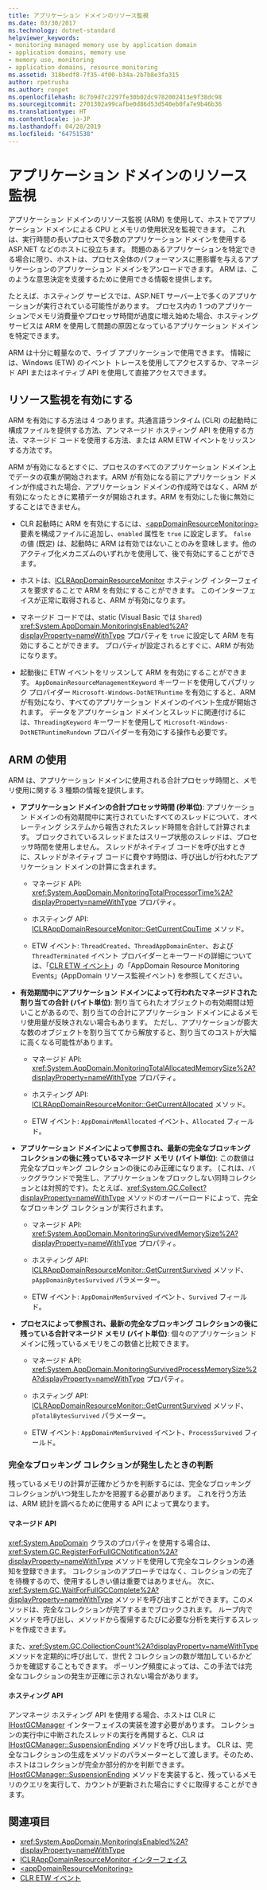 ```yaml
---
title: アプリケーション ドメインのリソース監視
ms.date: 03/30/2017
ms.technology: dotnet-standard
helpviewer_keywords:
- monitoring managed memory use by application domain
- application domains, memory use
- memory use, monitoring
- application domains, resource monitoring
ms.assetid: 318bedf8-7f35-4f00-b34a-2b7b8e3fa315
author: rpetrusha
ms.author: ronpet
ms.openlocfilehash: 8c7b9d7c2297fe30b02dc9782002413e9f38dc98
ms.sourcegitcommit: 2701302a99cafbe0d86d53d540eb0fa7e9b46b36
ms.translationtype: HT
ms.contentlocale: ja-JP
ms.lasthandoff: 04/28/2019
ms.locfileid: "64751538"
---
```

# <a name="application-domain-resource-monitoring"></a>アプリケーション ドメインのリソース監視

アプリケーション ドメインのリソース監視 (ARM) を使用して、ホストでアプリケーション ドメインによる CPU とメモリの使用状況を監視できます。 これは、実行時間の長いプロセスで多数のアプリケーション ドメインを使用する ASP.NET などのホストに役立ちます。 問題のあるアプリケーションを特定できる場合に限り、ホストは、プロセス全体のパフォーマンスに悪影響を与えるアプリケーションのアプリケーション ドメインをアンロードできます。 ARM は、このような意思決定を支援するために使用できる情報を提供します。

たとえば、ホスティング サービスでは、ASP.NET サーバー上で多くのアプリケーションが実行されている可能性があります。 プロセス内の 1 つのアプリケーションでメモリ消費量やプロセッサ時間が過度に増え始めた場合、ホスティング サービスは ARM を使用して問題の原因となっているアプリケーション ドメインを特定できます。

ARM は十分に軽量なので、ライブ アプリケーションで使用できます。 情報には、Windows (ETW) のイベント トレースを使用してアクセスするか、マネージド API またはネイティブ API を使用して直接アクセスできます。

## <a name="enabling-resource-monitoring"></a>リソース監視を有効にする

ARM を有効にする方法は 4 つあります。共通言語ランタイム (CLR) の起動時に構成ファイルを提供する方法、アンマネージド ホスティング API を使用する方法、マネージド コードを使用する方法、または ARM ETW イベントをリッスンする方法です。

ARM が有効になるとすぐに、プロセスのすべてのアプリケーション ドメイン上でデータの収集が開始されます。ARM が有効になる前にアプリケーション ドメインが作成された場合、アプリケーション ドメインの作成時ではなく、ARM が有効になったときに累積データが開始されます。ARM を有効にした後に無効にすることはできません。

- CLR 起動時に ARM を有効にするには、[\<appDomainResourceMonitoring>](../../../docs/framework/configure-apps/file-schema/runtime/appdomainresourcemonitoring-element.md) 要素を構成ファイルに追加し、`enabled` 属性を `true` に設定します。 `false` の値 (既定) は、起動時に ARM は有効ではないことのみを意味します。他のアクティブ化メカニズムのいずれかを使用して、後で有効にすることができます。

- ホストは、[ICLRAppDomainResourceMonitor](../../../docs/framework/unmanaged-api/hosting/iclrappdomainresourcemonitor-interface.md) ホスティング インターフェイスを要求することで ARM を有効にすることができます。 このインターフェイスが正常に取得されると、ARM が有効になります。

- マネージド コードでは、static (Visual Basic では `Shared`) <xref:System.AppDomain.MonitoringIsEnabled%2A?displayProperty=nameWithType> プロパティを `true` に設定して ARM を有効にすることができます。 プロパティが設定されるとすぐに、ARM が有効になります。

- 起動後に ETW イベントをリッスンして ARM を有効にすることができます。 `AppDomainResourceManagementKeyword` キーワードを使用してパブリック プロバイダー `Microsoft-Windows-DotNETRuntime` を有効にすると、ARM が有効になり、すべてのアプリケーション ドメインのイベント生成が開始されます。 データをアプリケーション ドメインとスレッドに関連付けるには、`ThreadingKeyword` キーワードを使用して `Microsoft-Windows-DotNETRuntimeRundown` プロバイダーを有効にする操作も必要です。

## <a name="using-arm"></a>ARM の使用

ARM は、アプリケーション ドメインに使用される合計プロセッサ時間と、メモリ使用に関する 3 種類の情報を提供します。

- **アプリケーション ドメインの合計プロセッサ時間 (秒単位)**: アプリケーション ドメインの有効期間中に実行されていたすべてのスレッドについて、オペレーティング システムから報告されたスレッド時間を合計して計算されます。 ブロックされているスレッドまたはスリープ状態のスレッドは、プロセッサ時間を使用しません。 スレッドがネイティブ コードを呼び出すときに、スレッドがネイティブ コードに費やす時間は、呼び出しが行われたアプリケーション ドメインの計算に含まれます。

  - マネージド API: <xref:System.AppDomain.MonitoringTotalProcessorTime%2A?displayProperty=nameWithType> プロパティ。

  - ホスティング API: [ICLRAppDomainResourceMonitor::GetCurrentCpuTime](../../../docs/framework/unmanaged-api/hosting/iclrappdomainresourcemonitor-getcurrentcputime-method.md) メソッド。

  - ETW イベント: `ThreadCreated`、`ThreadAppDomainEnter`、および `ThreadTerminated` イベント プロバイダーとキーワードの詳細については、「[CLR ETW イベント](../../../docs/framework/performance/clr-etw-events.md)」の「AppDomain Resource Monitoring Events」(AppDomain リソース監視イベント) を参照してください。

- **有効期間中にアプリケーション ドメインによって行われたマネージドされた割り当ての合計 (バイト単位)**: 割り当てられたオブジェクトの有効期間は短いことがあるので、割り当ての合計にアプリケーション ドメインによるメモリ使用量が反映されない場合もあります。 ただし、アプリケーションが膨大な数のオブジェクトを割り当ててから解放すると、割り当てのコストが大幅に高くなる可能性があります。

  - マネージド API: <xref:System.AppDomain.MonitoringTotalAllocatedMemorySize%2A?displayProperty=nameWithType> プロパティ。

  - ホスティング API: [ICLRAppDomainResourceMonitor::GetCurrentAllocated](../../../docs/framework/unmanaged-api/hosting/iclrappdomainresourcemonitor-getcurrentallocated-method.md) メソッド。

  - ETW イベント: `AppDomainMemAllocated` イベント、`Allocated` フィールド。

- **アプリケーション ドメインによって参照され、最新の完全なブロッキング コレクションの後に残っているマネージド メモリ (バイト単位)**: この数値は完全なブロッキング コレクションの後にのみ正確になります。 (これは、バックグラウンドで発生し、アプリケーションをブロックしない同時コレクションとは対照的です)。たとえば、<xref:System.GC.Collect?displayProperty=nameWithType> メソッドのオーバーロードによって、完全なブロッキング コレクションが実行されます。

  - マネージド API: <xref:System.AppDomain.MonitoringSurvivedMemorySize%2A?displayProperty=nameWithType> プロパティ。

  - ホスティング API: [ICLRAppDomainResourceMonitor::GetCurrentSurvived](../../../docs/framework/unmanaged-api/hosting/iclrappdomainresourcemonitor-getcurrentsurvived-method.md) メソッド、`pAppDomainBytesSurvived` パラメーター。

  - ETW イベント: `AppDomainMemSurvived` イベント、`Survived` フィールド。

- **プロセスによって参照され、最新の完全なブロッキング コレクションの後に残っている合計マネージド メモリ (バイト単位)**: 個々のアプリケーション ドメインに残っている​​メモリをこの数値と比較できます。

  - マネージド API: <xref:System.AppDomain.MonitoringSurvivedProcessMemorySize%2A?displayProperty=nameWithType> プロパティ。

  - ホスティング API: [ICLRAppDomainResourceMonitor::GetCurrentSurvived](../../../docs/framework/unmanaged-api/hosting/iclrappdomainresourcemonitor-getcurrentsurvived-method.md) メソッド、`pTotalBytesSurvived` パラメーター。

  - ETW イベント: `AppDomainMemSurvived` イベント、`ProcessSurvived` フィールド。

### <a name="determining-when-a-full-blocking-collection-occurs"></a>完全なブロッキング コレクションが発生したときの判断

残っているメモリの計算が正確かどうかを判断するには、完全なブロッキング コレクションがいつ発生したかを把握する必要があります。 これを行う方法は、ARM 統計を調べるために使用する API によって異なります。

#### <a name="managed-api"></a>マネージド API

<xref:System.AppDomain> クラスのプロパティを使用する場合は、<xref:System.GC.RegisterForFullGCNotification%2A?displayProperty=nameWithType> メソッドを使用して完全なコレクションの通知を登録できます。 コレクションのアプローチではなく、コレクションの完了を待機するので、使用するしきい値は重要ではありません。 次に、<xref:System.GC.WaitForFullGCComplete%2A?displayProperty=nameWithType> メソッドを呼び出すことができます。このメソッドは、完全なコレクションが完了するまでブロックされます。 ループ内でメソッドを呼び出し、メソッドから復帰するたびに必要な分析を実行するスレッドを作成できます。

また、<xref:System.GC.CollectionCount%2A?displayProperty=nameWithType> メソッドを定期的に呼び出して、世代 2 コレクションの数が増加しているかどうかを確認することもできます。 ポーリング頻度によっては、この手法では完全なコレクションの発生が正確に示されない場合があります。

#### <a name="hosting-api"></a>ホスティング API

アンマネージ ホスティング API を使用する場合、ホストは CLR に [IHostGCManager](../../../docs/framework/unmanaged-api/hosting/ihostgcmanager-interface.md) インターフェイスの実装を渡す必要があります。 コレクションの実行中に中断されたスレッドの実行を再開すると、CLR は [IHostGCManager::SuspensionEnding](../../../docs/framework/unmanaged-api/hosting/ihostgcmanager-suspensionending-method.md) メソッドを呼び出します。 CLR は、完全なコレクションの生成をメソッドのパラメーターとして渡します。そのため、ホストはコレクションが完全か部分的かを判断できます。 [IHostGCManager::SuspensionEnding](../../../docs/framework/unmanaged-api/hosting/ihostgcmanager-suspensionending-method.md) メソッドを実装すると、残っているメモリのクエリを実行して、カウントが更新された場合にすぐに取得することができます。

## <a name="see-also"></a>関連項目

- <xref:System.AppDomain.MonitoringIsEnabled%2A?displayProperty=nameWithType>
- [ICLRAppDomainResourceMonitor インターフェイス](../../../docs/framework/unmanaged-api/hosting/iclrappdomainresourcemonitor-interface.md)
- [\<appDomainResourceMonitoring>](../../../docs/framework/configure-apps/file-schema/runtime/appdomainresourcemonitoring-element.md)
- [CLR ETW イベント](../../../docs/framework/performance/clr-etw-events.md)
